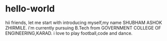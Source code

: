 # hello-world
hii friends,
let me start with introducing myself,my name SHUBHAM ASHOK ZHIRMILE. i'm currently pursuing B.Tech from GOVERNMENT COLLEGE OF ENGINEERING,KARAD.
i love to play football,code and dance.
